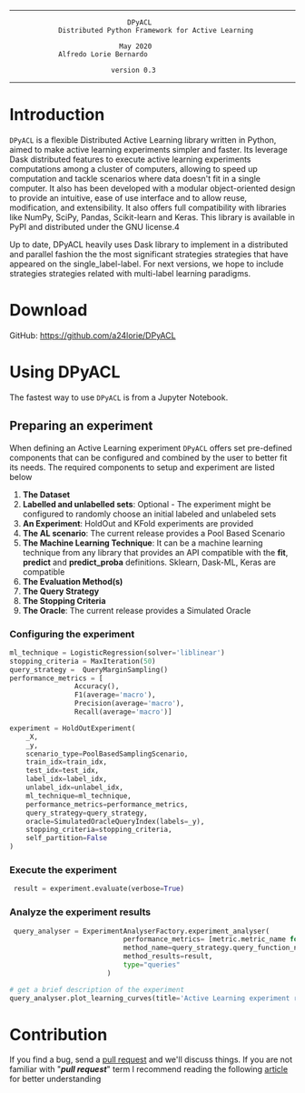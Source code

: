 ***
                                 DPyACL
                Distributed Python Framework for Active Learning

                               May 2020
			    Alfredo Lorie Bernardo							

                             version 0.3

***

# Introduction

`DPyACL` is a flexible Distributed Active Learning library written in Python, aimed to make active learning experiments 
simpler and faster. Its leverage Dask distributed features to execute active learning experiments computations among a 
cluster of computers, allowing to speed up computation and tackle scenarios where data doesn't fit in a single computer. 
It also has been developed with a modular object-oriented design to provide an intuitive, ease of use interface and 
to allow reuse, modification, and extensibility. It also offers full compatibility with libraries like NumPy, SciPy, 
Pandas, Scikit-learn and  Keras. This library is available in PyPI and distributed under the GNU license.4 


Up to date, DPyACL heavily uses Dask library to implement in a distributed and parallel fashion the the most significant 
strategies strategies that have appeared on the single_label-label. 
For next versions, we hope to include strategies strategies related with  multi-label learning paradigms.

# Download

GitHub: <https://github.com/a24lorie/DPyACL>

# Using DPyACL

The fastest way to use `DPyACL` is from a Jupyter Notebook. 

## Preparing an experiment

When defining an Active Learning experiment `DPyACL` offers set pre-defined components that can be configured and 
combined by the user to better fit its needs. The required components to setup and experiment are listed below    

 1. **The Dataset**
 2. **Labelled and unlabelled sets**: Optional - The experiment might be configured to randomly choose an initial labeled and unlabeled sets
 2. **An Experiment**: HoldOut and KFold experiments are provided
 3. **The AL scenario**: The current release provides a Pool Based Scenario 
 4. **The Machine Learning Technique**: It can be a machine learning technique from any library that provides an API compatible with the 
            **fit**, **predict** and **predict_proba** definitions. Sklearn, Dask-ML, Keras are compatible 
 5. **The Evaluation Method(s)**
 7. **The Query Strategy**
 5. **The Stopping Criteria**
 8. **The Oracle**: The current release provides a Simulated Oracle
 
 
### Configuring the experiment
 
```python
ml_technique = LogisticRegression(solver='liblinear')
stopping_criteria = MaxIteration(50)
query_strategy =  QueryMarginSampling()
performance_metrics = [
                Accuracy(),
                F1(average='macro'),
                Precision(average='macro'),
                Recall(average='macro')]

experiment = HoldOutExperiment(
    _X,
    _y,
    scenario_type=PoolBasedSamplingScenario,
    train_idx=train_idx,
    test_idx=test_idx,
    label_idx=label_idx,
    unlabel_idx=unlabel_idx,
    ml_technique=ml_technique,
    performance_metrics=performance_metrics,
    query_strategy=query_strategy,
    oracle=SimulatedOracleQueryIndex(labels=_y),
    stopping_criteria=stopping_criteria,
    self_partition=False
)
```

### Execute the experiment
 
```python
 result = experiment.evaluate(verbose=True)
```

### Analyze the experiment results
```python
 query_analyser = ExperimentAnalyserFactory.experiment_analyser(
                            performance_metrics= [metric.metric_name for metric in performance_metrics],
                            method_name=query_strategy.query_function_name,
                            method_results=result,
                            type="queries"
                        )

# get a brief description of the experiment
query_analyser.plot_learning_curves(title='Active Learning experiment results')
```

# Contribution

If you find a bug, send a [pull request](https://github.com/a24lorie/PyACL/pulls) and we'll discuss things. If you are not familiar with "***pull request***" term I recommend reading the following [article](https://yangsu.github.io/pull-request-tutorial/) for better understanding   
